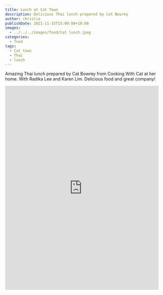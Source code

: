 ```yaml
---
title: Lunch at Cat Town
description: Delicious Thai lunch prepared by Cat Bowrey
author: christie
publishDate: 2021-11-15T15:00:00+10:00
images:
  - ../../../images/food/Cat lunch.jpeg
categories:
  - food
tags:
  - Cat town
  - Thai
  - lunch
---
```

Amazing Thai lunch prepared by Cat Bowrey from Cooking With Cat at her home. With Radika Lee and Karen Lim. Delicious food and great company!

<iframe src="https://www.facebook.com/plugins/post.php?href=https%3A%2F%2Fwww.facebook.com%2Fchris1.tham%2Fposts%2Fpfbid03MfFjkLRUyQwVgNg879d6yKc3rZehWnBzyAite2tmQaRAxP748adeHS9EANfsQnsl&show_text=true&width=500" width="500" height="665" style="border:none;overflow:hidden" scrolling="no" frameborder="0" allowfullscreen="true" allow="autoplay; clipboard-write; encrypted-media; picture-in-picture; web-share"></iframe>
